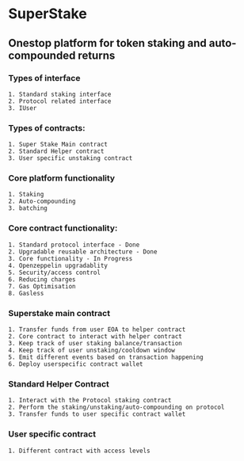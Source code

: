 # SuperStake
## Onestop platform for token staking and auto-compounded returns
### Types of interface
	1. Standard staking interface
	2. Protocol related interface
	3. IUser

### Types of contracts:
	1. Super Stake Main contract
	2. Standard Helper contract
	3. User specific unstaking contract

### Core platform functionality
	1. Staking 
	2. Auto-compounding
	3. batching	
	
### Core contract functionality:
	1. Standard protocol interface - Done
	2. Upgradable reusable architecture - Done
	3. Core functionality - In Progress
	4. Openzeppelin upgradablity 
	5. Security/access control
	6. Reducing charges
	7. Gas Optimisation
	8. Gasless 
	
### Superstake main contract
	1. Transfer funds from user EOA to helper contract 
	2. Core contract to interact with helper contract
	3. Keep track of user staking balance/transaction
	4. Keep track of user unstaking/cooldown window
	5. Emit different events based on transaction happening
	6. Deploy userspecific contract wallet
	
### Standard Helper Contract
	1. Interact with the Protocol staking contract
	2. Perform the staking/unstaking/auto-compounding on protocol
	3. Transfer funds to user specific contract wallet
	
### User specific contract
    1. Different contract with access levels

